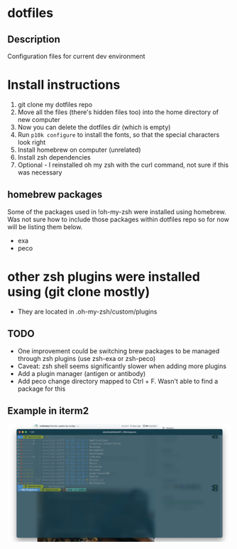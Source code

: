 # dotfiles

## Description
Configuration files for current dev environment

# Install instructions
1. git clone my dotfiles repo
2. Move all the files (there's hidden files too) into the home directory of new computer
3. Now you can delete the dotfiles dir (which is empty)
4. Run `p10k configure` to install the fonts, so that the special characters look right
5. Install homebrew on computer (unrelated)
6. Install zsh dependencies
7. Optional - I reinstalled oh my zsh with the curl command, not sure if this was necessary

## homebrew packages
Some of the packages used in !oh-my-zsh were installed using homebrew. Was not sure how to include those packages within dotfiles repo so for now will be listing them below.

* exa
* peco

# other zsh plugins were installed using (git clone mostly)
* They are located in .oh-my-zsh/custom/plugins

## TODO
* One improvement could be switching brew packages to be managed through zsh plugins (use zsh-exa or zsh-peco)
 * Caveat: zsh shell seems significantly slower when adding more plugins
* Add a plugin manager (antigen or antibody)
* Add peco change directory mapped to Ctrl + F. Wasn't able to find a package for this

## Example in iterm2
![!oh-my-zsh screenshot](./images/screenshot-1.png)
